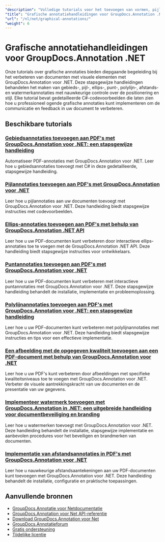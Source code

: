 ```yaml
---
"description": "Volledige tutorials voor het toevoegen van vormen, pijlen, afbeeldingen en grafische elementen in documenten met GroupDocs.Annotation voor .NET."
"title": "Grafische annotatiehandleidingen voor GroupDocs.Annotation .NET"
"url": "/nl/net/graphical-annotations/"
"weight": 6
---
```


# Grafische annotatiehandleidingen voor GroupDocs.Annotation .NET

Onze tutorials over grafische annotaties bieden diepgaande begeleiding bij het verbeteren van documenten met visuele elementen met GroupDocs.Annotation voor .NET. Deze stapsgewijze handleidingen behandelen het maken van gebieds-, pijl-, ellips-, punt-, polylijn-, afstands- en watermerkannotaties met nauwkeurige controle over de positionering en stijl. Elke tutorial bevat gedetailleerde C#-codevoorbeelden die laten zien hoe u professioneel ogende grafische annotaties kunt implementeren om de communicatie en feedback in uw document te verbeteren.

## Beschikbare tutorials

### [Gebiedsannotaties toevoegen aan PDF's met GroupDocs.Annotation voor .NET: een stapsgewijze handleiding](./groupdocs-annotation-net-area-pdf/)
Automatiseer PDF-annotaties met GroupDocs.Annotation voor .NET. Leer hoe u gebiedsannotaties toevoegt met C# in deze gedetailleerde, stapsgewijze handleiding.

### [Pijlannotaties toevoegen aan PDF's met GroupDocs.Annotation voor .NET](./add-arrow-annotations-groupdocs-annotation-dotnet/)
Leer hoe u pijlannotaties aan uw documenten toevoegt met GroupDocs.Annotation voor .NET. Deze handleiding biedt stapsgewijze instructies met codevoorbeelden.

### [Ellips-annotaties toevoegen aan PDF's met behulp van GroupDocs.Annotation .NET API](./add-ellipse-annotation-groupdocs-annotation-dotnet/)
Leer hoe u uw PDF-documenten kunt verbeteren door interactieve ellips-annotaties toe te voegen met de GroupDocs.Annotation .NET API. Deze handleiding biedt stapsgewijze instructies voor ontwikkelaars.

### [Puntannotaties toevoegen aan PDF's met GroupDocs.Annotation voor .NET](./groupdocs-annotation-net-point-annotations-pdf/)
Leer hoe u uw PDF-documenten kunt verbeteren met interactieve puntannotaties met GroupDocs.Annotation voor .NET. Deze stapsgewijze handleiding behandelt de installatie, implementatie en probleemoplossing.

### [Polylijnannotaties toevoegen aan PDF's met GroupDocs.Annotation voor .NET: een stapsgewijze handleiding](./polyline-annotation-groupdocs-net-guide/)
Leer hoe u uw PDF-documenten kunt verbeteren met polylijnannotaties met GroupDocs.Annotation voor .NET. Deze handleiding biedt stapsgewijze instructies en tips voor een effectieve implementatie.

### [Een afbeelding met de opgegeven kwaliteit toevoegen aan een PDF-document met behulp van GroupDocs.Annotation voor .NET](./add-image-pdf-quality-groupdocs-annotation-net/)
Leer hoe u uw PDF's kunt verbeteren door afbeeldingen met specifieke kwaliteitsniveaus toe te voegen met GroupDocs.Annotation voor .NET. Verbeter de visuele aantrekkingskracht van uw documenten en de presentatie van uw gegevens.

### [Implementeer watermerk toevoegen met GroupDocs.Annotation in .NET: een uitgebreide handleiding voor documentbeveiliging en branding](./add-watermark-groupdocs-annotation-net-guide/)
Leer hoe u watermerken toevoegt met GroupDocs.Annotation voor .NET. Deze handleiding behandelt de installatie, stapsgewijze implementatie en aanbevolen procedures voor het beveiligen en brandmerken van documenten.

### [Implementatie van afstandsannotaties in PDF's met GroupDocs.Annotation voor .NET](./implement-distance-annotations-pdfs-groupdocs-dotnet/)
Leer hoe u nauwkeurige afstandsaantekeningen aan uw PDF-documenten kunt toevoegen met GroupDocs.Annotation voor .NET. Deze handleiding behandelt de installatie, configuratie en praktische toepassingen.

## Aanvullende bronnen

- [GroupDocs.Annotatie voor Netdocumentatie](https://docs.groupdocs.com/annotation/net/)
- [GroupDocs.Annotation voor Net API-referentie](https://reference.groupdocs.com/annotation/net/)
- [Download GroupDocs.Annotation voor Net](https://releases.groupdocs.com/annotation/net/)
- [GroupDocs.Annotatieforum](https://forum.groupdocs.com/c/annotation)
- [Gratis ondersteuning](https://forum.groupdocs.com/)
- [Tijdelijke licentie](https://purchase.groupdocs.com/temporary-license/)